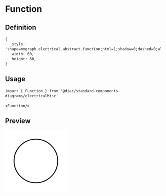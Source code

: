 # Function

## Definition

```
{
  _style: 'shape=mxgraph.electrical.abstract.function;html=1;shadow=0;dashed=0;align=center;strokeWidth=1;fontSize=24',
  _width: 60,
  _height: 60,
}
```

## Usage

```
import { Function } from '@diac/standard-components-diagrams/electricalMisc'

<Function/>
```

## Preview

<img src="./function.png" width="200"/>
